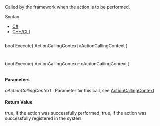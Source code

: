 Called by the framework when the action is to be performed.

Syntax

* [C#](#i-syntax-CS)
* [C++/CLI](#i-syntax-CPP2005)

```
```
bool Execute( 
   ActionCallingContext oActionCallingContext
)
```
```

```
```
bool Execute( 
   ActionCallingContext^ oActionCallingContext
)
```
```

#### Parameters

*oActionCallingContext*
:   Parameter for this call, see [ActionCallingContext](Eplan.EplApi.AFu~Eplan.EplApi.ApplicationFramework.ActionCallingContext.html).

#### Return Value

true, if the action was successfully performed; true, if the action was successfully registered in the system.


